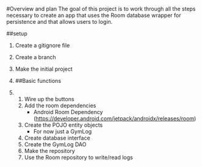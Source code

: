 #Overview and plan
The goal of this project is to work through all the steps necessary to create an app that uses the Room database wrapper for persistence and that allows users to login.

##setup
1. Create a gitignore file
2. Create a branch
3. Make the initial project

4. ##Basic functions
5. 1. Wire up the buttons
   2. Add the room dependencies
      * Android Room Dependency (https://developer.android.com/jetpack/androidx/releases/room)
   3. Create the POJO entity objects
      * For now just a GymLog
   4.  Create database interface
   5.  Create the GymLog DAO
   6.  Make the repository
   7.  Use the Room repository to write/read logs
